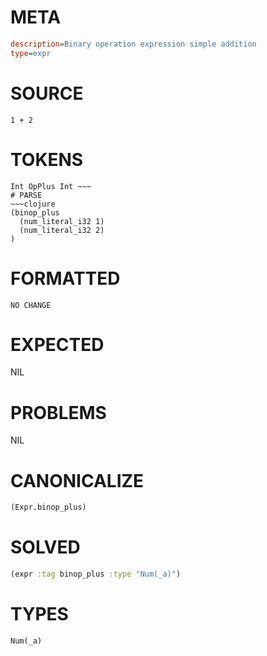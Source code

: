 # META
~~~ini
description=Binary operation expression simple addition
type=expr
~~~
# SOURCE
~~~roc
1 + 2
~~~
# TOKENS
~~~text
Int OpPlus Int ~~~
# PARSE
~~~clojure
(binop_plus
  (num_literal_i32 1)
  (num_literal_i32 2)
)
~~~
# FORMATTED
~~~roc
NO CHANGE
~~~
# EXPECTED
NIL
# PROBLEMS
NIL
# CANONICALIZE
~~~clojure
(Expr.binop_plus)
~~~
# SOLVED
~~~clojure
(expr :tag binop_plus :type "Num(_a)")
~~~
# TYPES
~~~roc
Num(_a)
~~~
